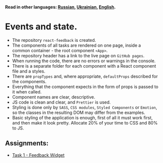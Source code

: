 **Read in other languages: [Russian](README.md), [Ukrainian](README.ua.md),
[English](README.en.md).**

# Events and state.

- The repository `react-feedback` is created.
- The components of all tasks are rendered on one page, inside a common
  container - the root component `<App>`.
- The repository header has a link to the live page on `GitHub pages`.
- When running the code, there are no errors or warnings in the console.
- There is a separate folder for each component with a React component file and
  a styles.
- There are `propTypes` and, where appropriate, `defaultProps` described for the
  components.
- Everything that the component expects in the form of props is passed to it
  when called.
- Component names are clear, descriptive.
- JS code is clean and clear, and `Prettier` is used.
- Styling is done only by `SASS`, `CSS modules`, `Styled Components` or
  `Emotion`, so the classes in the resulting DOM may differ from the examples.
- Basic styling of the application is enough, first of all it must work first,
  and then make it look pretty. Allocate 20% of your time to CSS and 80% to JS.

## Assignments:

- [Task 1 - Feedback Widget](assets/feedback/README.en.md)
